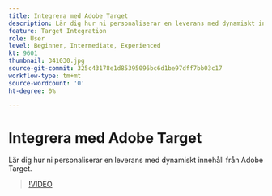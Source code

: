 ```yaml
---
title: Integrera med Adobe Target
description: Lär dig hur ni personaliserar en leverans med dynamiskt innehåll från Adobe Target.
feature: Target Integration
role: User
level: Beginner, Intermediate, Experienced
kt: 9601
thumbnail: 341030.jpg
source-git-commit: 325c43178e1d85395096bc6d1be97dff7bb03c17
workflow-type: tm+mt
source-wordcount: '0'
ht-degree: 0%

---
```



# Integrera med Adobe Target

Lär dig hur ni personaliserar en leverans med dynamiskt innehåll från Adobe Target.

>[!VIDEO](https://video.tv.adobe.com/v/341030?quality=12&learn=on)
